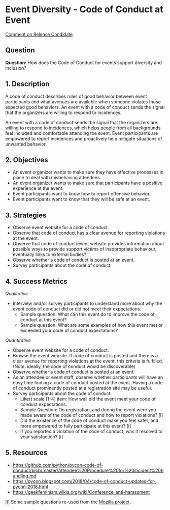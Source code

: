 # Event Diversity - Code of Conduct at Event

[Comment on Release Candidate](https://github.com/chaoss/wg-diversity-inclusion/issues/184)

## Question

**Question:** How does the Code of Conduct for events support diversity and inclusion?

## 1. Description
A code of conduct describes rules of good behavior between event participants and what avenues are available when someone violates those expected good behaviors. An event with a code of conduct sends the signal that the organizers are willing to respond to incidences.

An event with a code of conduct sends the signal that the organizers are willing to respond to incidences, which helps people from all backgrounds feel included and comfortable attending the event. Event participants are empowered to report incidences and proactively help mitigate situations of unwanted behavior.

## 2. Objectives
- An event organizer wants to make sure they have effective processes in place to deal with misbehaving attendees.
- An event organizer wants to make sure that participants have a positive experience at the event.
- Event participants want to know how to report offensive behavior.
- Event participants want to know that they will be safe at an event.

## 3. Strategies
- Observe event website for a code of conduct.
- Observe that code of conduct has a clear avenue for reporting violations at the event.
- Observe that code of conduct/event website provides information about possible ways to provide support victims of inappropriate behaviour, eventually links to external bodies?
- Observe whether a code of conduct is posted at an event.
- Survey participants about the code of conduct.

## 4. Success Metrics

_Qualitative_

- Interview and/or survey participants to understand more about why the event code of conduct did or did not meet their expectations.
  * Sample question: What can this event do to improve the code of conduct at this event?
  * Sample question: What are some examples of how this event met or exceeded your code of conduct expectations?

_Quantitative_

- Observe event website for a code of conduct.
- Browse the event website. If code of conduct is posted and there is a clear avenue for reporting violations at the event, this criteria is fulfilled. (Note: ideally, the code of conduct would be discoverable)
- Observe whether a code of conduct is posted at an event.
- As an attendee or event staff, observe whether participants will have an easy time finding a code of conduct posted at the event. Having a code of conduct prominently posted at a registration site may be useful.
- Survey participants about the code of conduct:
  * Likert scale [1-4] item: How well did the event meet your code of conduct expectations.
  * Sample Question: On registration, and during the event were you made aware of the code of conduct and how to report violations? [i]
  * Did the existence of the code of conduct make you feel safer, and more empowered to fully participate at this event? [i]
  * If you reported a violation of the code of conduct, was it resolved to your satisfaction? [i]
## 5. Resources
- https://github.com/python/pycon-code-of-conduct/blob/master/Attendee%20Procedure%20for%20incident%20handling.md
- https://pycon.blogspot.com/2018/04/code-of-conduct-updates-for-pycon-2018.html
- https://geekfeminism.wikia.org/wiki/Conference_anti-harassment



[i] Some sample questions re-used from the [Mozilla project](https://github.com/mozilla/diversity/blob/master/data-metrics/surveys/en/cpg-follow-up.md).
